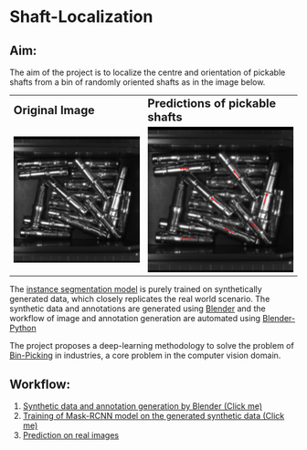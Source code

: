# Shaft-Localization
## Aim:

The aim of the project is to localize the centre and orientation of pickable shafts from a bin of randomly oriented shafts as in the image below.

<table bordet="0">
<tr>
    <td><b style="font-size:20px; text-align: center" > Original Image </b> </td>
    <td><b style="font-size:20px; text-align: center"> Predictions of pickable shafts </b> </td>
</tr>

<tr>
    <td><img src="https://github.com/SriniMaiya/Shaft-Localization/blob/main/readme_files/image_0006.bmp"  width="100%"></img></td>
    <td><img src="https://github.com/SriniMaiya/Shaft-Localization/blob/main/readme_files/image_0006_op.bmp" width="100%"></img> </td>
<tr>
</table>

<!-- <img src="https://github.com/SriniMaiya/Shaft-Localization/blob/main/readme_files/image_0006.bmp"  width="45%"></img> | <img src="https://github.com/SriniMaiya/Shaft-Localization/blob/main/readme_files/image_0006_op.bmp" width="45%"></img>   -->




The [instance segmentation model](https://arxiv.org/abs/1703.06870) is purely trained on synthetically generated data, which closely replicates the real world scenario. The synthetic data and annotations are generated using [Blender](https://www.blender.org/) and the workflow of image and annotation generation are automated using [Blender-Python](https://docs.blender.org/api/current/info_overview.html)


The project proposes a deep-learning methodology to solve the problem of [Bin-Picking](https://www.ipa.fraunhofer.de/en/expertise/robot-and-assistive-systems/intralogistics-and-material-flow/separation-processes-using-robots-bin-picking.html) in industries, a core problem in the computer vision domain. 

## Workflow: 
 

1. [Synthetic data and annotation generation by Blender (Click me)](/readme_files/Synthetic_Data.md)
2. [Training of Mask-RCNN model on the generated synthetic data (Click me)](/readme_files/training.md)
3. [Prediction on real images](readme_files/prediction.md)




